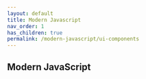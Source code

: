 ```yaml
---
layout: default
title: Modern Javascript
nav_order: 1
has_children: true
permalink: /modern-javascript/ui-components
---
```


## Modern JavaScript